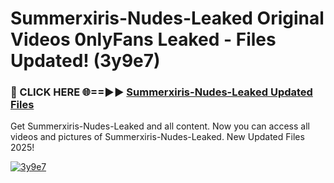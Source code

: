 # Summerxiris-Nudes-Leaked Original Videos 0nlyFans Leaked - Files Updated! (3y9e7)

<h3>🔴 CLICK HERE 🌐==►► <a href="https://tinyurl.com/yrmya6cz" rel="nofollow">Summerxiris-Nudes-Leaked Updated Files</a></h3>

Get Summerxiris-Nudes-Leaked and all content. Now you can access all videos and pictures of Summerxiris-Nudes-Leaked. New Updated Files 2025!

[![3y9e7](https://i.imgur.com/FMdXYCs.gif)](https://tinyurl.com/yrmya6cz)
